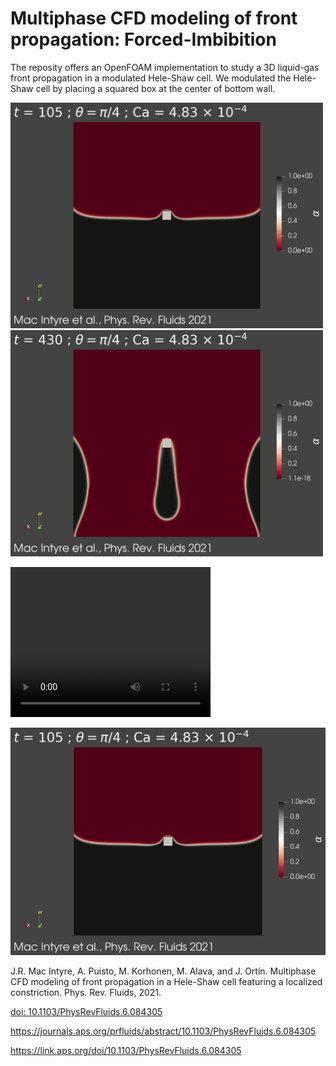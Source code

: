 # Multiphase CFD modeling of front propagation: Forced-Imbibition

The reposity offers an OpenFOAM implementation to study a 3D liquid-gas front propagation in a modulated Hele-Shaw cell. We modulated the Hele-Shaw cell by placing a squared box at the center of bottom wall. 

<img src = "https://github.com/macinj1/Forced-Imbibition/blob/main/figs/Imbibition.png" width = "500"> <img src = "https://github.com/macinj1/Forced-Imbibition/blob/main/figs/Drainage.png" width = "500">

<video src="https://youtu.be/Q2ntjVyajEM" width="320" height="240"></video>

[![alt text](https://github.com/macinj1/Forced-Imbibition/blob/main/figs/Imbibition.png)](https://www.youtube.com/watch?v=Q2ntjVyajEM)

J.R. Mac Intyre, A. Puisto, M. Korhonen, M. Alava, and J. Ortín. Multiphase CFD modeling of front propagation in a Hele-Shaw cell featuring a localized constriction. Phys. Rev. Fluids, 2021. 

[doi: 10.1103/PhysRevFluids.6.084305](https://link.aps.org/doi/10.1103/PhysRevFluids.6.084305)

https://journals.aps.org/prfluids/abstract/10.1103/PhysRevFluids.6.084305

https://link.aps.org/doi/10.1103/PhysRevFluids.6.084305
